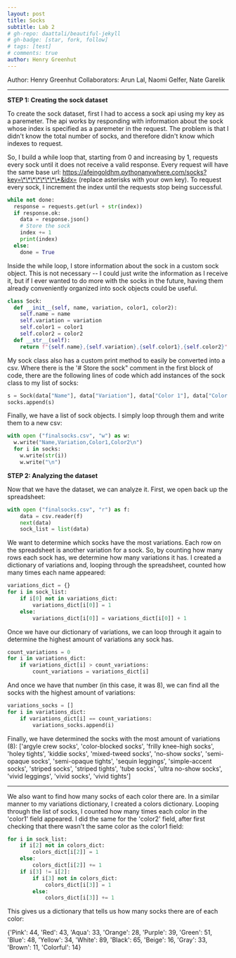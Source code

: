 ```yaml
---
layout: post
title: Socks
subtitle: Lab 2
# gh-repo: daattali/beautiful-jekyll
# gh-badge: [star, fork, follow]
# tags: [test]
# comments: true
author: Henry Greenhut
---
```

Author: Henry Greenhut
Collaborators: Arun Lal, Naomi Gelfer, Nate Garelik
<br/>

---
**STEP 1: Creating the sock dataset**

To create the sock dataset, first I had to access a sock api using my key as a paremeter. The api works by responding with information about the sock whose index is specified as a paremeter in the request. The problem is that I didn't know the total number of socks, and therefore didn't know which indexes to request.

So, I build a while loop that, starting from 0 and increasing by 1, requests every sock until it does not receive a valid response. 
Every request will have the same base url: https://afeingoldhm.pythonanywhere.com/socks?key=\*\*\*\*\*\*\*\*&idx= (replace asterisks with your own key). To request every sock, I increment the index until the requests stop being successful. 
```python
while not done:
  response = requests.get(url + str(index))
  if response.ok:
    data = response.json()
    # Store the sock
    index += 1
    print(index)
  else:
    done = True
```

Inside the while loop, I store information about the sock in a custom sock object. This is not necessary -- I could just write the information as I receive it, but if I ever wanted to do more with the socks in the future, having them already conveniently organized into sock objects could be useful.
```python
class Sock:
  def __init__(self, name, variation, color1, color2):
    self.name = name
    self.variation = variation
    self.color1 = color1
    self.color2 = color2
  def __str__(self):
    return f"{self.name},{self.variation},{self.color1},{self.color2}"
```

My sock class also has a custom print method to easily be converted into a csv. Where there is the '# Store the sock" comment in the first block of code, there are the following lines of code which add instances of the sock class to my list of socks:
```python
s = Sock(data["Name"], data["Variation"], data["Color 1"], data["Color 2"])
socks.append(s)
```
Finally, we have a list of sock objects. I simply loop through them and write them to a new csv:

```python
with open ("finalsocks.csv", "w") as w:
  w.write("Name,Variation,Color1,Color2\n")
  for i in socks:
    w.write(str(i))
    w.write("\n")
```
**STEP 2: Analyzing the dataset**

Now that we have the dataset, we can analyze it. First, we open back up the spreadsheet:
```python
with open ("finalsocks.csv", "r") as f:
    data = csv.reader(f)
    next(data)
    sock_list = list(data)
```
We want to determine which socks have the most variations. Each row on the spreadsheet is another variation for a sock. So, by counting how many rows each sock has, we determine how many variations it has. I created a dictionary of variations and, looping through the spreadsheet, counted how many times each name appeared:

```python
variations_dict = {}
for i in sock_list:
    if i[0] not in variations_dict:
        variations_dict[i[0]] = 1
    else:
        variations_dict[i[0]] = variations_dict[i[0]] + 1
```
Once we have our dictionary of variations, we can loop through it again to determine the highest amount of variations any sock has.
```python
count_variations = 0
for i in variations_dict:
    if variations_dict[i] > count_variations:
        count_variations = variations_dict[i]
```
And once we have that number (in this case, it was 8), we can find all the socks with the highest amount of variations:
```python
variations_socks = []
for i in variations_dict:
    if variations_dict[i] == count_variations:
        variations_socks.append(i)
```
Finally, we have determined the socks with the most amount of variations (8):
['argyle crew socks', 'color-blocked socks', 'frilly knee-high socks', 'holey tights', 'kiddie socks', 'mixed-tweed socks', 'no-show socks', 'semi-opaque socks', 'semi-opaque tights', 'sequin leggings', 'simple-accent socks', 'striped socks', 'striped tights', 'tube socks', 'ultra no-show socks', 'vivid leggings', 'vivid socks', 'vivid tights']

---

We also want to find how many socks of each color there are. In a similar manner to my variations dictionary, I created a colors dictionary. Looping through the list of socks, I counted how many times each color in the 'color1' field appeared. I did the same for the 'color2' field, after first checking that there wasn't the same color as the color1 field:
```python
for i in sock_list:
    if i[2] not in colors_dict:
        colors_dict[i[2]] = 1
    else:
        colors_dict[i[2]] += 1
    if i[3] != i[2]:
        if i[3] not in colors_dict:
            colors_dict[i[3]] = 1
        else:
            colors_dict[i[3]] += 1
```
This gives us a dictionary that tells us how many socks there are of each color:

{'Pink': 44, 'Red': 43, 'Aqua': 33, 'Orange': 28, 'Purple': 39, 'Green': 51, 'Blue': 48, 'Yellow': 34, 'White': 89, 'Black': 65, 'Beige': 16, 'Gray': 33, 'Brown': 11, 'Colorful': 14}
